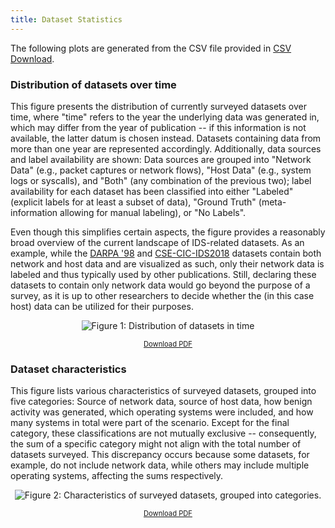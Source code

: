 ```yaml
---
title: Dataset Statistics
---
```


The following plots are generated from the CSV file provided in [CSV Download](/intrusion-detection-datasets/content/csv_download).

### Distribution of datasets over time

This figure presents the distribution of currently surveyed datasets over time, where "time" refers to the year the underlying data was generated in, which may differ from the year of publication -- if this information is not available, the latter datum is chosen instead.
Datasets containing data from more than one year are represented accordingly.
Additionally, data sources and label availability are shown:
Data sources are grouped into "Network Data" (e.g., packet captures or network flows), "Host Data" (e.g., system logs or syscalls), and "Both" (any combination of the previous two);
label availability for each dataset has been classified into either "Labeled" (explicit labels for at least a subset of data), "Ground Truth" (meta-information allowing for manual labeling), or "No Labels".

Even though this simplifies certain aspects, the figure provides a reasonably broad overview of the current landscape of IDS-related datasets.
As an example, while the [DARPA '98](/intrusion-detection-datasets/content/datasets/darpa98) and [CSE-CIC-IDS2018](/intrusion-detection-datasets/content/datasets/cse_cic_ids2018) datasets contain both network and host data and are visualized as such, only their network data is labeled and thus typically used by other publications.
Still, declaring these datasets to contain only network data would go beyond the purpose of a survey, as it is up to other researchers to decide whether the (in this case host) data can be utilized for their purposes.

<p style="text-align: center;">
    <img src="{{ "/assets/data/plots/datasets_over_years.png" | relative_url }}" alt="Figure 1: Distribution of datasets in time" />
</p>

<p style="text-align: center;font-size:0.8em;">
    <a href="{{ site.baseurl }}/assets/data/plots/datasets_over_years.pdf" download>Download PDF</a>
</p>

### Dataset characteristics

This figure lists various characteristics of surveyed datasets, grouped into five categories: Source of network data, source of host data, how benign activity was generated, which operating systems were included, and how many systems in total were part of the scenario.
Except for the final category, these classifications are not mutually exclusive -- consequently, the sum of a specific category might not align with the total number of datasets surveyed.
This discrepancy occurs because some datasets, for example, do not include network data, while others may include multiple operating systems, affecting the sums respectively.

<p style="text-align: center;">
    <img src="{{ "/assets/data/plots/datatypes_count.png" | relative_url }}" alt="Figure 2: Characteristics of surveyed datasets, grouped into categories." />
</p>

<p style="text-align: center;font-size:0.8em;">
    <a href="{{ site.baseurl }}/assets/data/plots/datatypes_count.pdf" download>Download PDF</a>
</p>
